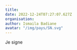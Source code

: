 ```yaml
---
title: 
date: 2022-12-24T07:27:07.627Z
organisation: 
author: Ismaila Badiane 
avatar: "/img/pays/SN.svg"
---
```


Je signe